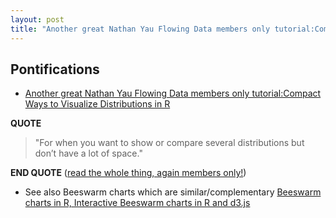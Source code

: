 ```yaml
---
layout: post
title: "Another great Nathan Yau Flowing Data members only tutorial:Compact Ways to Visualize Distributions in R"
---
```


## Pontifications

* [Another great Nathan Yau Flowing Data members only tutorial:Compact Ways to Visualize Distributions in R](https://flowingdata.com/2017/12/04/compact-ways-to-visualize-distributions-in-r/)

**QUOTE**

<blockquote>

"For when you want to show or compare several distributions but don’t have a lot of space."

</blockquote> 

**END QUOTE** ([read the whole thing, again members only!](https://flowingdata.com/2017/12/04/compact-ways-to-visualize-distributions-in-r/))

* See also Beeswarm charts which are similar/complementary [ Beeswarm charts in R, Interactive Beeswarm charts in R and d3.js](http://rolandtanglao.com/2017/12/06/p1-beeswarm-charts/)